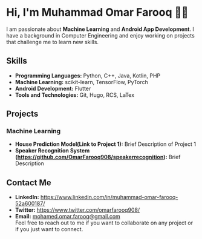 # Hi, I'm Muhammad Omar Farooq 👋🏽
I am passionate about **Machine Learning** and **Android App Development**. I have a background in Computer Engineering and enjoy working on projects that challenge me to learn new skills.

## Skills
* **Programming Languages:** Python, C++, Java, Kotlin, PHP
* **Machine Learning:** scikit-learn, TensorFlow, PyTorch 
* **Android Development:** Flutter
* **Tools and Technologies:** Git, Hugo, RCS, LaTex

## Projects
### Machine Learning
* **House Prediction Model(Link to Project 1):** Brief Description of Project 1
* **Speaker Recognition System (https://github.com/OmarFarooq908/speakerrecognition):** Brief Description

## Contact Me
* **LinkedIn:** https://www.linkedin.com/in/muhammad-omar-farooq-52a600187/
* **Twitter:** https://www.twitter.com/omarfarooq908/
* **Email:** mohamed.omar.farooq@gmail.com  
Feel free to reach out to me if you want to collaborate on any project or if you just want to connect.
